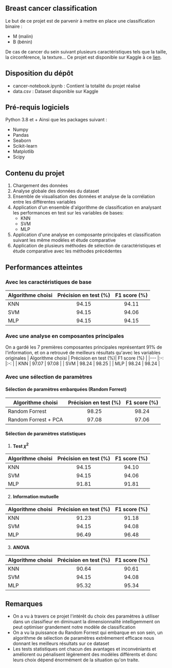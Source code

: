 ## Breast cancer classification
Le but de ce projet est de parvenir à mettre en place une classification binaire : 
- M (malin)
- B (bénin)

De cas de cancer du sein suivant plusieurs caractéristiques tels que la taille, la circonférence, la texture... Ce projet est disponible sur Kaggle à ce [lien](https://www.kaggle.com/uciml/breast-cancer-wisconsin-data).

## Disposition du dépôt
* cancer-notebook.ipynb : Contient la totalité du projet réalisé
* data.csv : Dataset disponible sur Kaggle
## Pré-requis logiciels 
Python 3.8 et +
Ainsi que les packages suivant : 
- Numpy
- Pandas
- Seaborn
- Scikit-learn
- Matplotlib
- Scipy
## Contenu du projet
1. Chargement des données
2. Analyse globale des données du dataset
3. Ensemble de visualisation des données et analyse de la corrélation entre les différentes variables
4. Application d'un ensemble d'algorithme de classification en analysant les performances en test sur les variables de bases: 
    - KNN
    - SVM 
    - MLP
5. Application d'une analyse en composante principales et classification suivant les même modèles et étude comparative
6. Application de plusieurs méthodes de sélection de caractéristiques et étude comparative avec les méthodes précédentes

## Performances atteintes
### Avec les caractéristiques de base
|   Algorithme choisi    |   Précision en test (%)|  F1 score (%) |
|---      |:-:        |:-:        |
|   KNN   |   94.15   |   94.11   |
|   SVM   |   94.15   |   94.06   |
|   MLP   |   94.15   |   94.15   |
### Avec une analyse en composantes principales
On a gardé les 7 premières composantes principales représentant 91% de l'information, et on a retrouvé de meilleurs résultats qu'avec les variables originales
|   Algorithme choisi    |   Précision en test (%)|  F1 score (%) |
|---      |:-:        |:-:        |
|   KNN   |   97.07   |   97.08   |
|   SVM   |   98.24   |   98.25   |
|   MLP   |   98.24   |   98.24   |
### Avec une sélection de paramètres
#### Sélection de paramètres embarquées (Random Forrest)
|   Algorithme choisi    |   Précision en test (%)|  F1 score (%) |
|---      |:-:        |:-:        |
|   Random Forrest  |   98.25  |   98.24   |
|   Random Forrest + PCA   |   97.08   |   97.06  |
#### Sélection de paramètres statistiques
1) **Test $\chi^2$**

|   Algorithme choisi    |   Précision en test (%)|  F1 score (%) |
|---      |:-:        |:-:        |
|   KNN   |   94.15   |   94.10   |
|   SVM   |   94.15   |   94.06   |
|   MLP   |   91.81   |   91.81   |
2) **Information mutuelle**

|   Algorithme choisi    |   Précision en test (%)|  F1 score (%) |
|---      |:-:        |:-:        |
|   KNN   |   91.23   |   91.18   |
|   SVM   |   94.15   |   94.08   |
|   MLP   |   96.49   |   96.48   |
3) **ANOVA**

|   Algorithme choisi    |   Précision en test (%)|  F1 score (%) |
|---      |:-:        |:-:        |
|   KNN   |   90.64   |   90.61   |
|   SVM   |   94.15   |   94.08   |
|   MLP   |   95.32   |   95.34   |
## Remarques
- On a vu à travers ce projet l'intérêt du choix des paramètres à utiliser dans un classifieur en diminuant la dimensionnalité intelligemment on peut optimiser grandement notre modèle de classification
- On a vu la puissance du Random Forrest qui embarque en son sein, un algorithme de sélection de paramètres extrêmement efficace nous donnant les meilleurs résultats sur ce dataset
- Les tests statistiques ont chacun des avantages et inconvéniants et améliorent ou pénalisent légèrement des modèles différents et donc leurs choix dépend énormément de la situation qu'on traite. 
